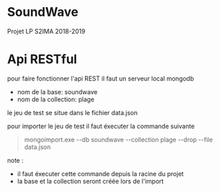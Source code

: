 # SoundWave
Projet LP S2IMA 2018-2019

# Api RESTful

pour faire fonctionner l'api REST il faut un serveur local mongodb
- nom de la base: soundwave  
- nom de la collection: plage  

le jeu de test se situe dans le fichier data.json

pour importer le jeu de test il faut éxecuter la commande suivante  
> mongoimport.exe --db soundwave --collection plage --drop --file data.json

note :
- il faut éxecuter cette commande depuis la racine du projet
- la base et la collection seront créée lors de l'import
